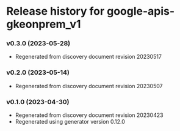 # Release history for google-apis-gkeonprem_v1

### v0.3.0 (2023-05-28)

* Regenerated from discovery document revision 20230517

### v0.2.0 (2023-05-14)

* Regenerated from discovery document revision 20230507

### v0.1.0 (2023-04-30)

* Regenerated from discovery document revision 20230423
* Regenerated using generator version 0.12.0

